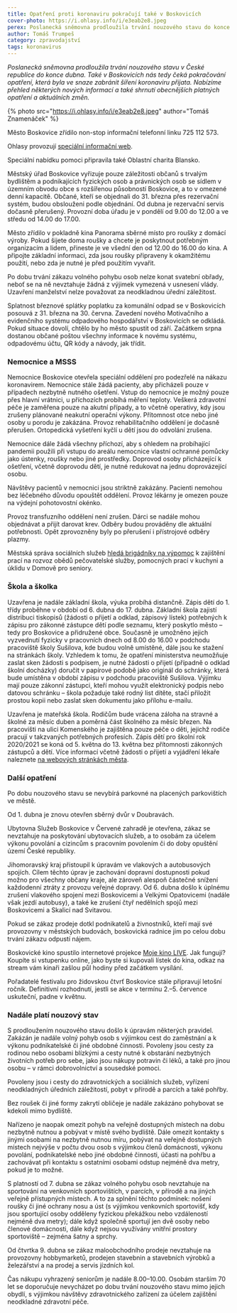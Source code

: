 ```yaml
---
title: Opatření proti koronaviru pokračují také v Boskovicích
cover-photo: https://i.ohlasy.info/i/e3eab2e8.jpeg
perex: Poslanecká sněmovna prodloužila trvání nouzového stavu do konce dubna. Nabízíme přehled některých nových informací o opatřeních v Boskovicích a také shrnutí obecnějších platných opatření a aktuálních změn.
author: Tomáš Trumpeš
category: zpravodajství
tags: koronavirus
---
```


*Poslanecká sněmovna prodloužila trvání nouzového stavu v České republice do konce dubna. Také v Boskovicích nás tedy čeká pokračování opatření, která byla ve snaze zabránit šíření koronaviru přijata. Nabízíme přehled některých nových informací a také shrnutí obecnějších platných opatření a aktuálních změn.*

{% photo src="https://i.ohlasy.info/i/e3eab2e8.jpeg" author="Tomáš Znamenáček" %}

Město Boskovice zřídilo non-stop informační telefonní linku 725 112 573.

Ohlasy provozují [speciální informační web](https://korona.ohlasy.info/).

Speciální nabídku pomoci připravila také Oblastní charita Blansko.

Městský úřad Boskovice vyřizuje pouze záležitosti občanů s trvalým bydlištěm a podnikajících fyzických osob a právnických osob se sídlem v územním obvodu obce s rozšířenou působností Boskovice, a to v omezené denní kapacitě. Občané, kteří se objednali do 31. března přes rezervační systém, budou obslouženi podle objednání. Od dubna je rezervační servis dočasně přerušený. Provozní doba úřadu je v pondělí od 9.00 do 12.00 a ve středu od 14.00 do 17.00.

Město zřídilo v pokladně kina Panorama sběrné místo pro roušky z domácí výroby. Pokud šijete doma roušky a chcete je poskytnout potřebným organizacím a lidem, přineste je ve všední den od 12.00 do 16.00 do kina. A připojte základní informaci, zda jsou roušky připraveny k okamžitému použití, nebo zda je nutné je před použitím vyvařit.

Po dobu trvání zákazu volného pohybu osob nelze konat svatební obřady, neboť se na ně nevztahuje žádná z výjimek vymezená v usnesení vlády. Uzavření manželství nelze považovat za neodkladnou úřední záležitost.

Splatnost březnové splátky poplatku za komunální odpad se v Boskovicích posouvá z 31. března na 30. června. Zavedení nového Motivačního a evidenčního systému odpadového hospodářství v Boskovicích se odkládá. Pokud situace dovolí, chtělo by ho město spustit od září. Začátkem srpna dostanou občané poštou všechny informace k novému systému, odpadovému účtu, QR kódy a návody, jak třídit.

### Nemocnice a MSSS

Nemocnice Boskovice otevřela speciální oddělení pro podezřelé na nákazu koronavirem. Nemocnice stále žádá pacienty, aby přicházeli pouze v případech nezbytně nutného ošetření. Vstup do nemocnice je možný pouze přes hlavní vrátnici, u příchozích probíhá měření teploty. Veškerá zdravotní péče je zaměřena pouze na akutní případy, a to včetně operativy, kdy jsou zrušeny plánované neakutní operační výkony. Přítomnost otce nebo jiné osoby u porodu je zakázána. Provoz rehabilitačního oddělení je dočasně přerušen. Ortopedická vyšetření kyčlí u dětí jsou do odvolání zrušena. 

Nemocnice dále žádá všechny příchozí, aby s ohledem na probíhající pandemii použili při vstupu do areálu nemocnice vlastní ochranné pomůcky jako ústenky, roušky nebo jiné prostředky. Doprovod osoby přicházející k ošetření, včetně doprovodu dětí, je nutné redukovat na jednu doprovázející osobu. 

Návštěvy pacientů v nemocnici jsou striktně zakázány. Pacienti nemohou bez léčebného důvodu opouštět oddělení. Provoz lékárny je omezen pouze na výdejní pohotovostní okénko.

Provoz transfuzního oddělení není zrušen. Dárci se nadále mohou objednávat a přijít darovat krev. Odběry budou prováděny dle aktuální potřebnosti. Opět zprovozněny byly po přerušení i přístrojové odběry plazmy.

Městská správa sociálních služeb [hledá brigádníky na výpomoc](https://msssboskovice.cz/) k zajištění prací na rozvoz obědů pečovatelské služby, pomocných prací v kuchyni a úklidu v Domově pro seniory.

### Škola a školka

Uzavřena je nadále základní škola, výuka probíhá distančně. Zápis dětí do 1. třídy proběhne v období od 6. dubna do 17. dubna. Základní škola zajistí distribuci tiskopisů (žádosti o přijetí a odklad, zápisový lístek) potřebných k zápisu pro zákonné zástupce dětí podle seznamu, který poskytlo město – tedy pro Boskovice a přidružené obce. Současně je umožněno jejich vyzvednutí fyzicky v pracovních dnech od 8.00 do 16.00 v podchodu pracoviště školy Sušilova, kde budou volně umístěné, dále jsou ke stažení na stránkách školy. Vzhledem k tomu, že opatření ministerstva neumožňuje zaslat sken žádosti s podpisem, je nutné žádosti o přijetí (případně o odklad školní docházky) doručit v papírové podobě jako originál do schránky, která bude umístěna v období zápisu v podchodu pracoviště Sušilova. Výjimku mají pouze zákonní zástupci, kteří mohou využít elektronický podpis nebo datovou schránku – škola požaduje také rodný list dítěte, stačí přiložit prostou kopii nebo zaslat sken dokumentu jako přílohu e-mailu.

Uzavřena je mateřská škola. Rodičům bude vrácena záloha na stravné a školné za měsíc duben a poměrná část školného za měsíc březen. Na pracovišti na ulici Komenského je zajištěna pouze péče o děti, jejichž rodiče pracují v takzvaných potřebných profesích. Zápis dětí pro školní rok 2020/2021 se koná od 5. května do 13. května bez přítomnosti zákonných zástupců a dětí. Více informací včetně žádosti o přijetí a vyjádření lékaře naleznete [na webových stránkách města](https://www.boskovice.cz/zapis-deti-do-materske-skoly-pro-skolni-rok-2020-2021/d-39036).

### Další opatření

Po dobu nouzového stavu se nevybírá parkovné na placených parkovištích ve městě.

Od 1. dubna je znovu otevřen sběrný dvůr v Doubravách.

Ubytovna Služeb Boskovice v Červené zahradě je otevřena, zákaz se nevztahuje na poskytování ubytovacích služeb, a to osobám za účelem výkonu povolání a cizincům s pracovním povolením či do doby opuštění území České republiky.

Jihomoravský kraj přistoupil k úpravám ve vlakových a autobusových spojích. Cílem těchto úprav je zachování dopravní dostupnosti pokud možno pro všechny občany kraje, ale zároveň alespoň částečné snížení každodenní ztráty z provozu veřejné dopravy. Od 6. dubna došlo k úplnému zrušení vlakového spojení mezi Boskovicemi a Velkými Opatovicemi (nadále však jezdí autobusy), a také ke zrušení čtyř nedělních spojů mezi Boskovicemi a Skalicí nad Svitavou.

Pokud se zákaz prodeje dotkl podnikatelů a živnostníků, kteří mají své provozovny v městských budovách, boskovická radnice jim po celou dobu trvání zákazu odpustí nájem.

Boskovické kino spustilo internetové projekce [Moje kino LIVE](https://www.kulturaboskovice.cz/kino/prakticke-info/o-kine/vasekinocz). Jak fungují? Koupíte si vstupenku online, jako byste si kupovali lístek do kina, odkaz na stream vám kinaři zašlou půl hodiny před začátkem vysílání.

Pořadatelé festivalu pro židovskou čtvrť Boskovice stále připravují letošní ročník. Definitivní rozhodnutí, jestli se akce v termínu 2.–5. července uskuteční, padne v květnu.

### Nadále platí nouzový stav

S prodloužením nouzového stavu došlo k úpravám některých pravidel. Zakázán je nadále volný pohyb osob s výjimkou cest do zaměstnání a k výkonu podnikatelské či jiné obdobné činnosti. Povoleny jsou cesty za rodinou nebo osobami blízkými a cesty nutné k obstarání nezbytných životních potřeb pro sebe, jako jsou nákupy potravin či léků, a také pro jinou osobu – v rámci dobrovolnictví a sousedské pomoci.

Povoleny jsou i cesty do zdravotnických a sociálních služeb, vyřízení neodkladných úředních záležitostí, pobyt v přírodě a parcích a také pohřby.

Bez roušek či jiné formy zakrytí obličeje je nadále zakázáno pohybovat se kdekoli mimo bydliště. 

Nařízeno je naopak omezit pohyb na veřejně dostupných místech na dobu nezbytně nutnou a pobývat v místě svého bydliště. Dále omezit kontakty s jinými osobami na nezbytně nutnou míru, pobývat na veřejně dostupných místech nejvýše v počtu dvou osob s výjimkou členů domácnosti, výkonu povolání, podnikatelské nebo jiné obdobné činnosti, účasti na pohřbu a zachovávat při kontaktu s ostatními osobami odstup nejméně dva metry, pokud je to možné.

S platností od 7. dubna se zákaz volného pohybu osob nevztahuje na sportování na venkovních sportovištích, v parcích, v přírodě a na jiných veřejně přístupných místech. A to za splnění těchto podmínek: nošení roušky či jiné ochrany nosu a úst (s výjimkou venkovních sportovišť, kdy jsou sportující osoby odděleny fyzickou překážkou nebo vzdáleností nejméně dva metry); dále když společně sportují jen dvě osoby nebo členové domácnosti, dále když nejsou využívány vnitřní prostory sportoviště – zejména šatny a sprchy.

Od čtvrtka 9. dubna se zákaz maloobchodního prodeje nevztahuje na provozovny hobbymarketů, prodejen stavebnin a stavebních výrobků a železářství a na prodej a servis jízdních kol. 

Čas nákupu vyhrazený seniorům je nadále 8.00–10.00. Osobám starším 70 let se doporučuje nevycházet po dobu trvání nouzového stavu mimo jejich obydlí, s výjimkou návštěvy zdravotnického zařízení za účelem zajištění neodkladné zdravotní péče.
